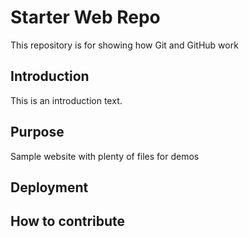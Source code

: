 # Starter Web Repo

This repository is for showing how Git and GitHub work

## Introduction

This is an introduction text.

## Purpose

Sample website with plenty of files for demos

## Deployment

## How to contribute